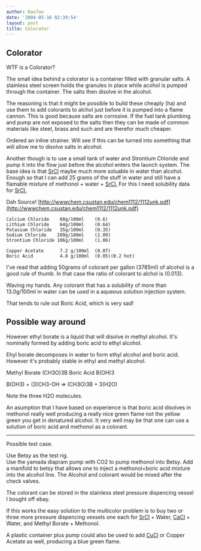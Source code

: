 ```yaml
---
author: Dasfoo
date: '2004-05-16 02:39:54'
layout: post
title: Colorator
---
```


Colorator
---
WTF is a Colorator?

The small idea behind a colorator is a container filled with granular salts.  A stainless steel screen holds the granules in place while acohol is pumped through the container.  The salts then disolve in the alcohol.

The reasoning is that it might be possible to build these cheaply (ha) and use them to add colorants to alchol just before it is pumped into a flame cannon.  This is good because salts are corrosive.  If the fuel tank plumbing and pump are not exposed to the salts then they can be made of common materials like steel, brass and such and are therefor much cheaper.

Ordered an inline strainer.  Will see if this can be turned into something that will allow me to disolve salts in alcohol.

Another though is to use a small tank of water and Strontium Chloride and pump it into the flow just before the alcohol enters the launch system.  The base idea is that [SrCl](SrCl.html) maybe much more soluable in water than alcohol.  Enough so that I can add 25 grams of the stuff in water and still have a flamable mixture of methonol + water + [SrCl.](SrCl..html)  For this I need solubility data for [SrCl.](SrCl..html)

Dah Source!
[http://wwwchem.csustan.edu/chem1112/1112unk.pdf](http://wwwchem.csustan.edu/chem1112/1112unk.pdf)

    Calcium Chloride    60g/100ml    (0.6)  
    Lithium Chloride    64g/100ml    (0.64)
    Potasium Chloride   35g/100ml    (0.35) 
    Sodium Chloride    209g/100ml    (2.09) 
    Strontium Chloride 106g/100ml    (1.06)

    Copper Acetate      7.2 g/100ml  (0.07)
    Boric Acid          4.8 g/100ml  (0.05)(0.2 hot)

I've read that adding 50grams of colorant per gallon (3785ml) of alcohol is a good rule of thumb.  In that case 
the ratio of colorant to alchol is (0.013).

Waving my hands.  Any colorant that has a solubility of more than 13.0g/100ml in water can be used in a aqueous solution injection system.  

That tends to rule out Boric Acid, which is very sad!

## Possible way around

However ethyl borate is a liquid that will disolve in methyl alcohol.  It's nominally formed by adding boric acid to ethyl alcohol.

Ehyl borate decomposes in water to form ethyl alcohol and boric acid.  However it's probably stable in ethyl and methyl alcohol.

Methyl Borate (CH3O)3B
Boric Acid B(OH)3

B(OH3) + (3)CH3-OH => (CH3O)3B + 3(H2O)

Note the three H2O molecules.

An asumption that I have based on experience is that boric acid disolves in methonol really well producing a really nice green flame not the yellow green you get in denatured alcohol.  It very well may be that one can use a solution of boric acid and methonol as a colorant.

----
Possible test case.

Use Betsy as the test rig.  
Use the yamada diapram pump with CO2 to pump methonol into Betsy.
Add a manifold to betsy that allows one to inject a methonol+boric acid mixture into the alcohol line.  The Alcohol and colorant would be mixed after the check valves.

The colorant can be stored in the stainless steel pressure dispencing vessel I bought off ebay.

If this works the easy solution to the multicolor problem is to buy two or three more pressure dispencing vessels one each for [SrCl](SrCl.html) + Water, [CaCl](CaCl.html) + Water, and Methyl Borate + Methonol.  

A plastic container plus pump could also be used to add [CuCl](CuCl.html) or Copper Acetate as well, producing a blue green flame.




